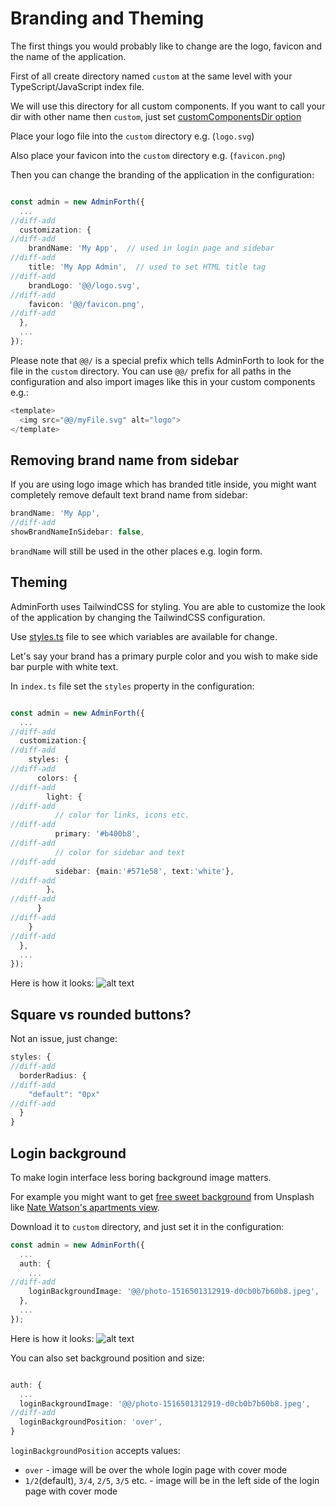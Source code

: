 # Branding and Theming

The first things you would probably like to change are the logo, favicon and the name of the application. 

First of all create directory named `custom` at the same level with your TypeScript/JavaScript index file. 

We will use this directory for all custom components. If you want to call your dir with other name then `custom`, just set [customComponentsDir option](/docs/api/types/Back/interfaces/AdminForthConfig#customizationcustomcomponentsdir)

Place your logo file into the `custom` directory e.g. (`logo.svg`)

Also place your favicon into the `custom` directory e.g. (`favicon.png`)

Then you can change the branding of the application in the configuration:

```ts title='./index.ts'

const admin = new AdminForth({
  ...
//diff-add
  customization: {
//diff-add
    brandName: 'My App',  // used in login page and sidebar
//diff-add
    title: 'My App Admin',  // used to set HTML title tag
//diff-add
    brandLogo: '@@/logo.svg',
//diff-add
    favicon: '@@/favicon.png',
//diff-add
  },
  ...
});
```

Please note that `@@/` is a special prefix which tells AdminForth to look for the file in the `custom` directory. 
You can use `@@/` prefix for all paths in the configuration and also import images like this in your custom components e.g.:

```ts
<template>
  <img src="@@/myFile.svg" alt="logo">
</template>
```

## Removing brand name from sidebar


If you are using logo image which has branded title inside, you might
want completely remove default text brand name from sidebar:

```ts title='./index.ts'
brandName: 'My App',
//diff-add
showBrandNameInSidebar: false,
```

`brandName` will still be used in the other places e.g. login form.

## Theming

AdminForth uses TailwindCSS for styling. You are able to customize the look of the application by changing the TailwindCSS configuration.

Use [styles.ts](https://github.com/devforth/adminforth/blob/main/adminforth/modules/styles.ts) file to see which variables are available for change.

Let's say your brand has a primary purple color and you wish to make side bar purple with white text.

In `index.ts` file set the `styles` property in the configuration:

```ts title='./index.ts'

const admin = new AdminForth({
  ...
//diff-add
  customization:{
//diff-add
    styles: {
//diff-add
      colors: {
//diff-add
        light: {
//diff-add
          // color for links, icons etc.
//diff-add
          primary: '#b400b8',
//diff-add
          // color for sidebar and text
//diff-add
          sidebar: {main:'#571e58', text:'white'},
//diff-add
        },
//diff-add
      }
//diff-add
    } 
//diff-add
  },
  ...
});
```
Here is how it looks:
![alt text](image-10.png)



## Square vs rounded buttons?

Not an issue, just change:

```ts title='./index.ts'
styles: {
//diff-add
  borderRadius: {
//diff-add
    "default": "0px"
//diff-add
  }
}
```

## Login background

To make login interface less boring background image matters.

For example you might want to get [free sweet background](https://unsplash.com/s/photos/secure?license=free) from Unsplash like
[Nate Watson's apartments view](https://images.unsplash.com/photo-1516501312919-d0cb0b7b60b8?q=80&w=3404&auto=format&fit=crop&ixlib=rb-4.0.3&ixid=M3wxMjA3fDB8MHxwaG90by1wYWdlfHx8fGVufDB8fHx8fA%3D%3D).

Download it to `custom` directory, and just set it in the configuration:


```ts title='./index.ts'
const admin = new AdminForth({
  ...
  auth: {
    ...
//diff-add
    loginBackgroundImage: '@@/photo-1516501312919-d0cb0b7b60b8.jpeg',
  },
  ...
});
```
Here is how it looks:
![alt text](demo.adminforth.dev_login.png)

You can also set background position and size:

```ts title='./index.ts'

auth: {
  ...
  loginBackgroundImage: '@@/photo-1516501312919-d0cb0b7b60b8.jpeg',
//diff-add
  loginBackgroundPosition: 'over',
}
```

`loginBackgroundPosition` accepts values:

- `over` - image will be over the whole login page with cover mode
- `1/2`(default), `3/4`, `2/5`, `3/5` etc. - image will be in the left side of the login page with cover mode